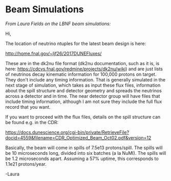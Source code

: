 # Beam Simulations


*From Laura Fields on the LBNF beam simulations:*

Hi,

The location of neutrino ntuples for the latest beam design is here:

http://home.fnal.gov/~ljf26/2017DUNEFluxes/

These are in the dk2nu file format (dk2nu documentation, such as it is, is here: https://cdcvs.fnal.gov/redmine/projects/dk2nu/wiki) and are just lists of neutrinos decay kinematic information for 100,000 protons on target.  They don't include any timing information.  That is generally simulated in the next stage of simulation, which takes as input these flux files, information about the spill structure and detector geometry and spreads the neutrinos across a detector and in time.  The near detector group will have files that include timing information, although I am not sure they include the full flux record that you want.

If you want to proceed with the flux files, details on the spill structure can be found e.g. in the CDR:

https://docs.dunescience.org/cgi-bin/private/RetrieveFile?docid=4559&filename=CDR_Optimized_Beam_Oct02.pdf&version=12

Basically, the beam will come in spills of 7.5e13 protons/spill. The spills will be 10 microseconds long, divided into six batches (a la NuMI).  The spills will be 1.2 microseconds apart.  Assuming a 57% uptime, this corresponds to 1.1e21 protons/year.  

-Laura
